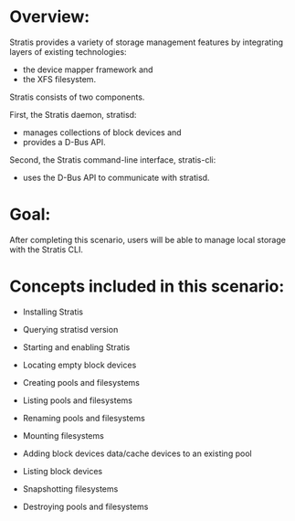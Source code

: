# Overview:

Stratis provides a variety of storage management features by integrating layers of existing technologies:
* the device mapper framework and
* the XFS filesystem.

Stratis consists of two components.

First, the Stratis daemon, stratisd:
* manages collections of block devices and
* provides a D-Bus API.

Second, the Stratis command-line interface, stratis-cli:
* uses the D-Bus API to communicate with stratisd.

# Goal:

After completing this scenario, users will be able to manage local storage with the Stratis CLI.

# Concepts included in this scenario:

* Installing Stratis

* Querying stratisd version

* Starting and enabling Stratis

* Locating empty block devices

* Creating pools and filesystems

* Listing pools and filesystems

* Renaming pools and filesystems

* Mounting filesystems

* Adding block devices data/cache devices to an existing pool

* Listing block devices

* Snapshotting filesystems

* Destroying pools and filesystems